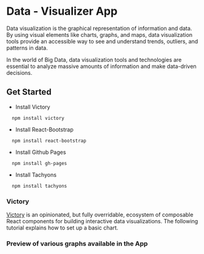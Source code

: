 # Data - Visualizer App

Data visualization is the graphical representation of information and data. By using visual elements like charts, graphs, and maps, data visualization tools provide an accessible way to see and understand trends, outliers, and patterns in data.

In the world of Big Data, data visualization tools and technologies are essential to analyze massive amounts of information and make data-driven decisions.

## Get Started

* Install Victory
```
  npm install victory
```
* Install React-Bootstrap
```
  npm install react-bootstrap
```
* Install Github Pages
```
  npm install gh-pages
```
* Install Tachyons
```
  npm install tachyons
```

### Victory

[Victory](https://formidable.com/open-source/victory/docs/) is an opinionated, but fully overridable, ecosystem of composable React components for building interactive data visualizations. The following tutorial explains how to set up a basic chart. 

### Preview of various graphs available in the App

